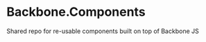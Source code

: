 Backbone.Components
===================

Shared repo for re-usable components built on top of Backbone JS
